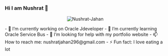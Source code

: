 ### Hi I am Nushrat 👋

<!--
**Nushrat-Jahan/Nushrat-Jahan** is a ✨ _special_ ✨ repository because its `README.md` (this file) appears on your GitHub profile.

Here are some ideas to get you started:

- 🔭 I’m currently working on ...
- 🌱 I’m currently learning ...
- 👯 I’m looking to collaborate on ...
- 🤔 I’m looking for help with ...
- 💬 Ask me about ...
- 📫 How to reach me: ...
- 😄 Pronouns: ...
- ⚡ Fun fact: ...
-->
<p align="center"> <img src="https://komarev.com/ghpvc/?username=Nushrat-Jahan&label=Profile%20views&color=0e75b6&style=social" alt="Nushrat-Jahan" /> </p>
- 🔭 I’m currently working on Oracle Jdeveloper
- 🌱 I’m currently learning Oracle Service Bus
- 🤔 I’m looking for help with my portfolio website
- 📫 How to reach me: nushratjahan296@gmail.com
- ⚡ Fun fact: I love eating a lot
